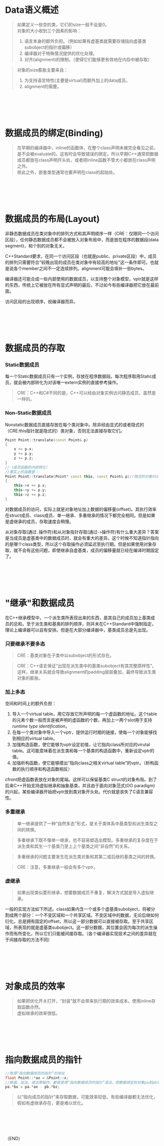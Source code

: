 # Data语义概述      

> 如果定义一些空的类，它们的size一般不会是0。    
> 对象的大小收到三个因素的影响：        
> 1. 语言本身的额外负担。（例如如果有虚基类就需要存储指向虚基类subobject的指针或偏移）    
> 2. 编译器对于特殊情况提供的优化处理。    
> 3. 对齐(alignment)的限制。（使得它们能够更有效地在内存中被存取）      

> 对象的size膨胀主要来自：  
> 1. 为支持语言特性(主要是virtual)而额外加上的data成员。    
> 2. alignment的需要。    


<br />
<br />
<br />
<br />

# 数据成员的绑定(Binding)      

> 在早期的编译器中，inline的函数体，在整个class声明未被完全看见之前，是不会被evaluate的。这有时会导致错误的绑定。所以早期C++通常把数据成员都放在class声明开头处，或者把inline函数不管大小都放在class声明之外。    
> 除此之外，嵌套类型通常也要声明在class的起始处。    

<br />
<br />
<br />
<br />

# 数据成员的布局(Layout)      

非静态数据成员在类对象中的排列方式和其声明顺序一样（CRE：仅限同一个访问区段），任何静态数据成员都不会被放入对象布局中，而是放在程序的数据段(data segment)，和个别的对象无关。    

C++Standard要求，在同一个访问区段（也就是public、private区段）中，成员的排列只需要符合"较晚出现的成员在类对象中有较高的地址"这一条件即可。也就是说各个member之间不一定连续排列。alignment可能会填补一些bytes。      

编译器还可能合成一些内部使用的数据成员，以支持整个对象模型，vptr就是这样的东西，传统上它被放在所有显式声明的最后，不过如今有些编译器把它放在最前面。      


访问区段的出现顺序，视编译器而异。    


<br />
<br />
<br />
<br />

# 数据成员的存取      

### Static数据成员      

每一个Static数据成员只有一个实例，存放在程序数据段。每次程序取用Static成员，就会被内部转化为对该唯一extern实例的直接参考操作。    

> CRE：C++和C#不同的是，C++可以经由对象实例访问静态成员，虽然是一样的。    

### Non-Static数据成员    

Nonstatic数据成员直接存放在每个类对象中。除非经由显式的或者隐式的（CRE:this指针就是隐式的）类对象，否则无法直接存取它们。      

```CPP
Point Point::translate(const Point& p)
{
    x += p.x;
    y += p.y;
    z += p.z;
}
//（成员函数的内部转化）
//事实上的函数是：
Point Point::translate(Point* const this, const Point& p)//隐式的对象this指针
{
    this->x += p.x;
    this->y += p.y;
    this->z += p.z;
}
```  

对数据成员的访问，实际上就是对象地址加上数据的偏移量(offset)。其执行效率在struct成员、class成员、单一继承、多重继承的情况下都完全相同。但是如果是虚继承的成员，存取速度会稍慢。    

从对象存取(通过`.`操作符)和从对象指针存取(通过`->`操作符)有什么重大差异？答案是当成员是虚基类中的数据成员时，就会有重大的差异。这个时候不知道指针指向的是哪个class类型，所以这个存取操作必须延迟至执行期。但是如果使用对象存取，就不会有这些问题，即使继承自虚基类，成员的偏移量就已经在编译时期固定了。    


<br />
<br />
<br />
<br />

# "继承"和数据成员      

在C++继承模型中，一个派生类所表现出来的东西，是其自己的成员加上基类成员的总和。至于派生类和基类的排列顺序，则并未在C++Standard中强制指定，理论上编译器可以自有安排。但是在大部分编译器中，基类成员总是先出现。      

### 只要继承不要多态      

> CRE：基类对象在子类中以subobject的形式存在。    

> CRE：C++语言保证“出现在派生类中的基类subobject有其完整原样性”。这样，继承关系就会导致alignment的padding层层叠加，最终导致派生类对象的膨胀。      


### 加上多态      

空间和时间上的额外负担：    
1. 导入一个virtual table，用它存放它所声明的每一个虚函数的地址。这个table的元素个数一般而言是被声明的虚函数的个数，再加上一两个slot用于支持*runtime type identification*。    
2. 在每一个类对象中导入一个vptr，提供运行时期的链接，使每一个对象能够找到相应的virtual table。    
3. 加强构造函数，使它能够为vptr设定初值，让它指向class所对应的virutal table。这可能意味着在派生类和每一个基类的构造函数中，重新设定vptr的值。    
4. 加强析构函数，使它能够摸出“指向class之相关virtual table”的vptr。（析构函数的执行顺序和构造函数相反）      


cfront把虚函数表放在对象的尾端。这样可以保留基类C struct的对象布局。到了后来C++开始支持虚拟继承和抽象基类，并且由于面向对象范式(OO paradigm)的兴起，某些编译器开始把vptr放到类对象开头处。代价就是丧失了C语言兼容性。    


### 多重继承      

> 单一继承提供了一种“自然多态”形式，是关于类体系中基类型和派生类型之间的转换。    

> 多重继承下既不像单一继承，也不容易塑造出模型。多重继承的复杂度在于派生类和其生一个基类乃至上上个基类之间“非自然”的关系。    

> 多重继承的问题主要发生在派生类对象和其第二或后继的基类之间的转换。    

> CRE：注意，多重继承一般会有多个vptr。    


### 虚继承      

> 如果出现类似菱形继承，想要数据成员不重复，解决方式就是导入虚拟继承。    

一般的实现方法如下所述。class如果内含一个或多个虚基类subobject，将被分割成两个部分：一个不变区域和一个共享区域。不变区域中的数据，无论后继如何衍化，总是拥有固定的offset，所以这一部分数据可以直接被存取。至于共享区域，所表现的就是虚基类subobject。这一部分数据，其位置会因为每次的派生操作而有所变化，所以它们只能被间接存取。（各个编译器实现技术之间的差异就在于间接存取的方法不同）    

<br />
<br />
<br />
<br />

# 对象成员的效率      

> 如果把优化开关打开，“封装”就不会带来执行期的效率成本。使用inline存取函数亦然。      
> 虚拟继承的效率很低。    

<br />
<br />
<br />
<br />

# 指向数据成员的指针      

```CPP
//取得“指向数据成员的指针”的地址    
float Point::*ax = &Point::x;
//赋值、加法、减法等操作，都是使用“指向数据成员的指针”语法，把数据绑定到对象pa和pb中。    
pa.*bx = pa.*ax - pb.*bz;
```  

> 以“指向成员的指针”来存取数据，可能效率较低，有些编译器都无法优化，假如有虚继承存在，更是难以优化。    

<br />
<br />
<br />
<br />

（END）      